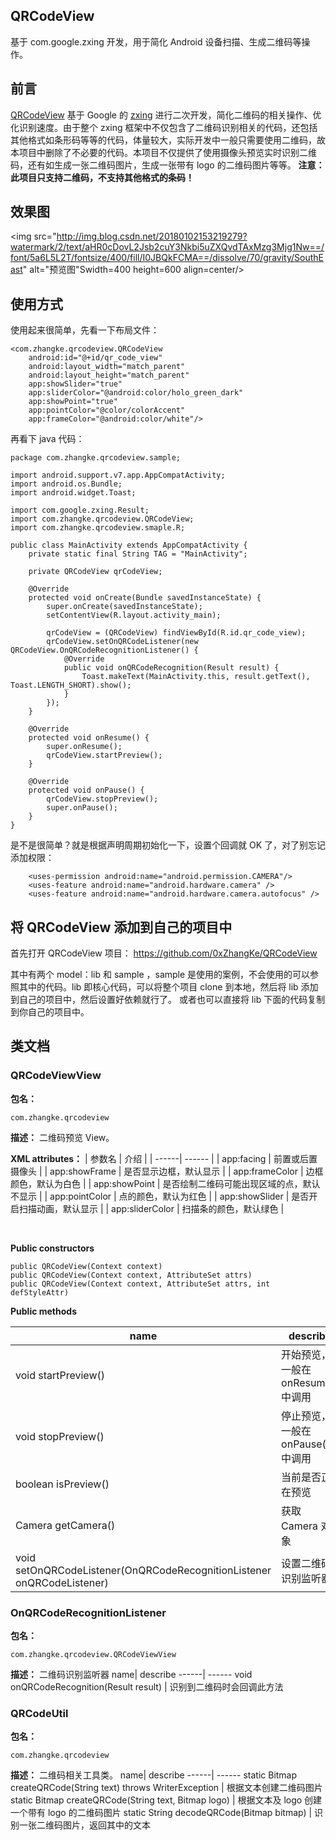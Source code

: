 ## QRCodeView
基于 com.google.zxing 开发，用于简化 Android 设备扫描、生成二维码等操作。

## 前言
[QRCodeView](https://github.com/0xZhangKe/QRCodeView) 基于 Google  的 [zxing](https://github.com/zxing/zxing) 进行二次开发，简化二维码的相关操作、优化识别速度。由于整个 zxing 框架中不仅包含了二维码识别相关的代码，还包括其他格式如条形码等等的代码，体量较大，实际开发中一般只需要使用二维码，故本项目中删除了不必要的代码。本项目不仅提供了使用摄像头预览实时识别二维码，还有如生成一张二维码图片，生成一张带有 logo 的二维码图片等等。
**注意：此项目只支持二维码，不支持其他格式的条码！**
## 效果图
<img src="http://img.blog.csdn.net/20180102153219279?watermark/2/text/aHR0cDovL2Jsb2cuY3Nkbi5uZXQvdTAxMzg3Mjg1Nw==/font/5a6L5L2T/fontsize/400/fill/I0JBQkFCMA==/dissolve/70/gravity/SouthEast" alt="预览图"Swidth=400 height=600  align=center/>
## 使用方式
使用起来很简单，先看一下布局文件：
```
<com.zhangke.qrcodeview.QRCodeView
    android:id="@+id/qr_code_view"
    android:layout_width="match_parent"
    android:layout_height="match_parent"
    app:showSlider="true"
    app:sliderColor="@android:color/holo_green_dark"
    app:showPoint="true"
    app:pointColor="@color/colorAccent"
    app:frameColor="@android:color/white"/>
```
再看下 java 代码：
```
package com.zhangke.qrcodeview.sample;

import android.support.v7.app.AppCompatActivity;
import android.os.Bundle;
import android.widget.Toast;

import com.google.zxing.Result;
import com.zhangke.qrcodeview.QRCodeView;
import com.zhangke.qrcodeview.smaple.R;

public class MainActivity extends AppCompatActivity {
    private static final String TAG = "MainActivity";

    private QRCodeView qrCodeView;

    @Override
    protected void onCreate(Bundle savedInstanceState) {
        super.onCreate(savedInstanceState);
        setContentView(R.layout.activity_main);

        qrCodeView = (QRCodeView) findViewById(R.id.qr_code_view);
        qrCodeView.setOnQRCodeListener(new QRCodeView.OnQRCodeRecognitionListener() {
            @Override
            public void onQRCodeRecognition(Result result) {
                Toast.makeText(MainActivity.this, result.getText(), Toast.LENGTH_SHORT).show();
            }
        });
    }

    @Override
    protected void onResume() {
        super.onResume();
        qrCodeView.startPreview();
    }

    @Override
    protected void onPause() {
        qrCodeView.stopPreview();
        super.onPause();
    }
}

```
是不是很简单？就是根据声明周期初始化一下，设置个回调就 OK 了，对了别忘记添加权限：
```
    <uses-permission android:name="android.permission.CAMERA"/>
    <uses-feature android:name="android.hardware.camera" />
    <uses-feature android:name="android.hardware.camera.autofocus" />
```
## 将 QRCodeView 添加到自己的项目中
首先打开 QRCodeView 项目：
https://github.com/0xZhangKe/QRCodeView

其中有两个 model：lib 和 sample ，sample 是使用的案例，不会使用的可以参照其中的代码。lib 即核心代码，可以将整个项目 clone 到本地，然后将 lib 添加到自己的项目中，然后设置好依赖就行了。
或者也可以直接将 lib 下面的代码复制到你自己的项目中。
## 类文档
### QRCodeViewView
**包名：**
```
com.zhangke.qrcodeview
```
**描述：**
二维码预览 View。


**XML attributes：**
| 参数名 | 介绍 |
| ------| ------ |
| app:facing | 前置或后置摄像头 |
| app:showFrame | 是否显示边框，默认显示 |
| app:frameColor | 边框颜色，默认为白色 |
| app:showPoint | 是否绘制二维码可能出现区域的点，默认不显示 |
| app:pointColor | 点的颜色，默认为红色 |
| app:showSlider | 是否开启扫描动画，默认显示 |
| app:sliderColor | 扫描条的颜色，默认绿色 |<p></br>



**Public constructors**
```
public QRCodeView(Context context)
public QRCodeView(Context context, AttributeSet attrs)
public QRCodeView(Context context, AttributeSet attrs, int defStyleAttr)
```
**Public methods**

name|  describe
------| ------
void startPreview() | 开始预览，一般在 onResume() 中调用
void stopPreview() | 停止预览，一般在 onPause() 中调用
boolean isPreview() | 当前是否正在预览
Camera getCamera() | 获取 Camera 对象
void setOnQRCodeListener(OnQRCodeRecognitionListener onQRCodeListener) | 设置二维码识别监听器



### OnQRCodeRecognitionListener
**包名：**
```
com.zhangke.qrcodeview.QRCodeViewView
```
**描述：**
二维码识别监听器
name|  describe
------| ------
void onQRCodeRecognition(Result result) | 识别到二维码时会回调此方法



### QRCodeUtil
**包名：**
```
com.zhangke.qrcodeview
```
**描述：**
二维码相关工具类。
name|  describe
------| ------
static Bitmap createQRCode(String text) throws WriterException | 根据文本创建二维码图片
static Bitmap createQRCode(String text, Bitmap logo) | 根据文本及 logo 创建一个带有 logo 的二维码图片
static String decodeQRCode(Bitmap bitmap) | 识别一张二维码图片，返回其中的文本

